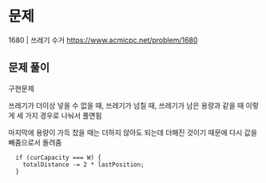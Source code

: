 # 문제

1680 | 쓰레기 수거
https://www.acmicpc.net/problem/1680

## 문제 풀이

구현문제

쓰레기가 더이상 넣을 수 없을 때, 쓰레기가 넘칠 때, 쓰레기가 남은 용량과 같을 때 이렇게 세 가지 경우로 나눠서 풀면됨

마지막에 용량이 가득 찼을 때는 더하지 않아도 되는데 더해진 것이기 때문에 다시 값을 빼줌으로서 돌려줌

```
  if (curCapacity === W) {
    totalDistance -= 2 * lastPosition;
  }
```
